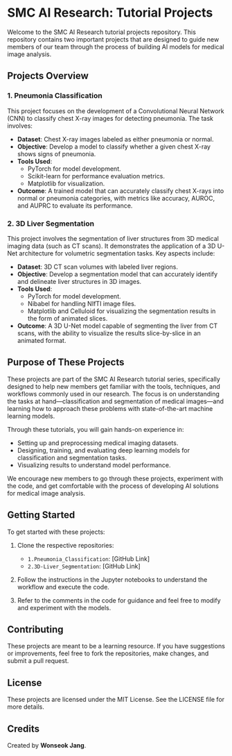 
# SMC AI Research: Tutorial Projects

Welcome to the SMC AI Research tutorial projects repository. This repository contains two important projects that are designed to guide new members of our team through the process of building AI models for medical image analysis.

## Projects Overview

### 1. **Pneumonia Classification**

This project focuses on the development of a Convolutional Neural Network (CNN) to classify chest X-ray images for detecting pneumonia. The task involves:

- **Dataset**: Chest X-ray images labeled as either pneumonia or normal.
- **Objective**: Develop a model to classify whether a given chest X-ray shows signs of pneumonia.
- **Tools Used**: 
  - PyTorch for model development.
  - Scikit-learn for performance evaluation metrics.
  - Matplotlib for visualization.
- **Outcome**: A trained model that can accurately classify chest X-rays into normal or pneumonia categories, with metrics like accuracy, AUROC, and AUPRC to evaluate its performance.

### 2. **3D Liver Segmentation**

This project involves the segmentation of liver structures from 3D medical imaging data (such as CT scans). It demonstrates the application of a 3D U-Net architecture for volumetric segmentation tasks. Key aspects include:

- **Dataset**: 3D CT scan volumes with labeled liver regions.
- **Objective**: Develop a segmentation model that can accurately identify and delineate liver structures in 3D images.
- **Tools Used**: 
  - PyTorch for model development.
  - Nibabel for handling NIfTI image files.
  - Matplotlib and Celluloid for visualizing the segmentation results in the form of animated slices.
- **Outcome**: A 3D U-Net model capable of segmenting the liver from CT scans, with the ability to visualize the results slice-by-slice in an animated format.

## Purpose of These Projects

These projects are part of the SMC AI Research tutorial series, specifically designed to help new members get familiar with the tools, techniques, and workflows commonly used in our research. The focus is on understanding the tasks at hand—classification and segmentation of medical images—and learning how to approach these problems with state-of-the-art machine learning models.

Through these tutorials, you will gain hands-on experience in:

- Setting up and preprocessing medical imaging datasets.
- Designing, training, and evaluating deep learning models for classification and segmentation tasks.
- Visualizing results to understand model performance.

We encourage new members to go through these projects, experiment with the code, and get comfortable with the process of developing AI solutions for medical image analysis.

## Getting Started

To get started with these projects:

1. Clone the respective repositories:
   - `1.Pneumonia_Classification`: [GitHub Link]
   - `2.3D-Liver_Segmentation`: [GitHub Link]
   
2. Follow the instructions in the Jupyter notebooks to understand the workflow and execute the code.
3. Refer to the comments in the code for guidance and feel free to modify and experiment with the models.

## Contributing

These projects are meant to be a learning resource. If you have suggestions or improvements, feel free to fork the repositories, make changes, and submit a pull request.

## License

These projects are licensed under the MIT License. See the LICENSE file for more details.

## Credits

Created by **Wonseok Jang**.
